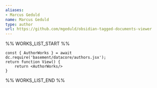 ```yaml
---
aliases:
- Marcus Geduld
name: Marcus Geduld
type: author
url: https://github.com/mgeduld/obsidian-tagged-documents-viewer
---
```



%% WORKS_LIST_START %%

```datacorejsx
const { AuthorWorks } = await dc.require('basement/datacore/authors.jsx');
return function View() {
    return <AuthorWorks/>
}
```
%% WORKS_LIST_END %%
